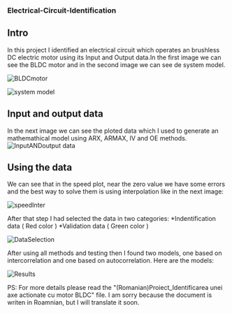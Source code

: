 ### Electrical-Circuit-Identification

## Intro

In this project I identified an electrical circuit which operates an brushless DC electric motor using its Input and Output data.In the first image we can see the BLDC motor and in the second image we can see de system model.

![BLDCmotor](https://user-images.githubusercontent.com/41568927/92150719-8672e280-ee28-11ea-8425-753d031743b6.JPG)

![system model](https://user-images.githubusercontent.com/41568927/92150760-98ed1c00-ee28-11ea-8f20-ac9f21333eef.JPG)

## Input and output data

In the next image we can see the ploted data which I used to generate an mathemathical model using ARX, ARMAX, IV and OE methods.
![InputANDoutput data](https://user-images.githubusercontent.com/41568927/92151118-42cca880-ee29-11ea-9349-f05e0ab8d2ae.JPG)

## Using the data

We can see that in the speed plot, near the zero value we have some errors and the best way to solve them is using interpolation like in the next image:

![speedInter](https://user-images.githubusercontent.com/41568927/92151412-bec6f080-ee29-11ea-94fa-4fee1d85f800.JPG)

After that step I had selected the data in two categories: 
*Indentification data ( Red color )
*Validation data ( Green color )
  
![DataSelection](https://user-images.githubusercontent.com/41568927/92151813-63493280-ee2a-11ea-8132-4569a2679d0e.JPG)

After using all methods and testing then I found two models, one based on intercorrelation and one based on autocorrelation. Here are the models:

![Results](https://user-images.githubusercontent.com/41568927/92152028-ba4f0780-ee2a-11ea-85a5-7b87258ba711.JPG)


PS: For more details please read the "(Romanian)Proiect_Identificarea unei axe actionate cu motor BLDC" file. I am sorry because the document is writen in Roamnian, but I will translate it soon.
